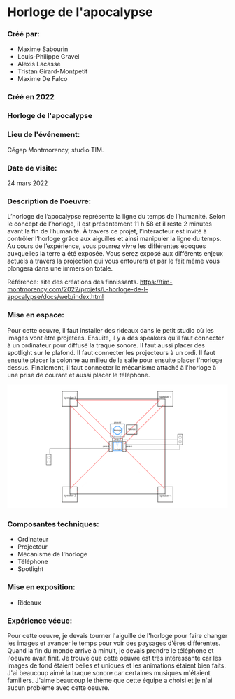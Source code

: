 # Horloge de l'apocalypse

### Créé par:
- Maxime Sabourin
- Louis-Philippe Gravel
- Alexis Lacasse
- Tristan Girard-Montpetit
- Maxime De Falco

### Créé en 2022

### Horloge de l'apocalypse

### Lieu de l'événement:
Cégep Montmorency, studio TIM.

### Date de visite:
24 mars 2022

### Description de l'oeuvre:
L’horloge de l’apocalypse représente la ligne du temps de l’humanité. Selon le concept de l’horloge, il est présentement 11 h 58 et il reste 2 minutes avant la fin de l’humanité. À travers ce projet, l’interacteur est invité à contrôler l’horloge grâce aux aiguilles et ainsi manipuler la ligne du temps. Au cours de l’expérience, vous pourrez vivre les différentes époques auxquelles la terre a été exposée. Vous serez exposé aux différents enjeux actuels à travers la projection qui vous entourera et par le fait même vous plongera dans une immersion totale.

Référence: site des créations des finnissants. https://tim-montmorency.com/2022/projets/L-horloge-de-l-apocalypse/docs/web/index.html

### Mise en espace: 
Pour cette oeuvre, il faut installer des rideaux dans le petit studio où les images vont être projetées. Ensuite, il y a des speakers qu'il faut connecter à un ordinateur pour diffusé la traque sonore. Il faut aussi placer des spotlight sur le plafond. Il faut connecter les projecteurs à un ordi. Il faut ensuite placer la colonne au milieu de la salle pour ensuite placer l'horloge dessus. Finalement, il faut connecter le mécanisme attaché à l'horloge à une prise de courant et aussi placer le téléphone.

<img src="media/plantation.png">

### Composantes techniques:
- Ordinateur
- Projecteur
- Mécanisme de l'horloge
- Téléphone
- Spotlight

### Mise en exposition:
- Rideaux

### Expérience vécue:
Pour cette oeuvre, je devais tourner l'aiguille de l'horloge pour faire changer les images et avancer le temps pour voir des paysages d'ères différentes. Quand la fin du monde arrive à minuit, je devais prendre le téléphone et l'oeuvre avait finit. Je trouve que cette oeuvre est très intéressante car les images de fond étaient belles et uniques et les animations étaient bien faits. J'ai beaucoup aimé la traque sonore car certaines musiques m'étaient familiers. J'aime beaucoup le thème que cette équipe a choisi et je n'ai aucun problème avec cette oeuvre.


